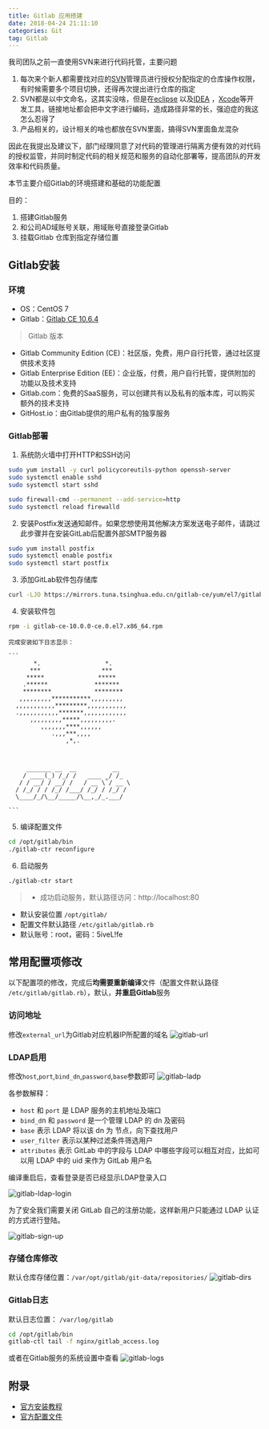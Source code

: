 ```yaml
---
title: Gitlab 应用搭建
date: 2018-04-24 21:11:10
categories: Git
tag: Gitlab
---
```


我司团队之前一直使用SVN来进行代码托管，主要问题
1. 每次来个新人都需要找对应的[SVN](https://tortoisesvn.net/index.zh.html)管理员进行授权分配指定的仓库操作权限，有时候需要多个项目切换，还得再次提出进行仓库的指定
2. SVN都是以中文命名，这其实没啥，但是在[eclipse](https://eclipse.org) 以及[IDEA](https://www.jetbrains.com/idea/?fromMenu) ，[Xcode](https://developer.apple.com/xcode)等开发工具，链接地址都会把中文字进行编码，造成路径非常的长，强迫症的我这怎么忍得了
3. 产品相关的，设计相关的啥也都放在SVN里面，搞得SVN里面鱼龙混杂

因此在我提出及建议下，部门经理同意了对代码的管理进行隔离方便有效的对代码的授权监管，并同时制定代码的相关规范和服务的自动化部署等，提高团队的开发效率和代码质量。

本节主要介绍Gitlab的环境搭建和基础的功能配置

目的：
1. 搭建Gitlab服务
2. 和公司AD域账号关联，用域账号直接登录Gitlab
3. 挂载Gitlab 仓库到指定存储位置

## Gitlab安装

### 环境
* OS：CentOS 7
* Gitlab：[Gitlab CE 10.6.4](https://mirrors.tuna.tsinghua.edu.cn/gitlab-ce/yum/el7/gitlab-ce-10.6.4-ce.0.el7.x86_64.rpm)

>Gitlab 版本
* Gitlab Community Edition (CE)：社区版，免费，用户自行托管，通过社区提供技术支持
* Gitlab Enterprise Edition (EE)：企业版，付费，用户自行托管，提供附加的功能以及技术支持
* Gitlab.com：免费的SaaS服务，可以创建共有以及私有的版本库，可以购买额外的技术支持
* GitHost.io：由Gitlab提供的用户私有的独享服务

### Gitlab部署
1. 系统防火墙中打开HTTP和SSH访问
```bash
sudo yum install -y curl policycoreutils-python openssh-server
sudo systemctl enable sshd
sudo systemctl start sshd

sudo firewall-cmd --permanent --add-service=http
sudo systemctl reload firewalld

```
2. 安装Postfix发送通知邮件。如果您想使用其他解决方案发送电子邮件，请跳过此步骤并在安装GitLab后配置外部SMTP服务器
```bash
sudo yum install postfix
sudo systemctl enable postfix
sudo systemctl start postfix

```
3. 添加GitLab软件包存储库
```bash
curl -LJO https://mirrors.tuna.tsinghua.edu.cn/gitlab-ce/yum/el7/gitlab-ce-10.0.0-ce.0.el7.x86_64.rpm
```
4. 安装软件包
```bash
rpm -i gitlab-ce-10.0.0-ce.0.el7.x86_64.rpm
```
    完成安装如下日志显示：

    ```
           *.                  *.
          ***                 ***
         *****               *****
        .******             *******
        ********            ********
       ,,,,,,,,,***********,,,,,,,,,
      ,,,,,,,,,,,*********,,,,,,,,,,,
      .,,,,,,,,,,,*******,,,,,,,,,,,,
          ,,,,,,,,,*****,,,,,,,,,.
             ,,,,,,,****,,,,,,
                .,,,***,,,,
                    ,*,.
    


         _______ __  __          __
        / ____(_) /_/ /   ____ _/ /_
       / / __/ / __/ /   / __ \`/ __ \
      / /_/ / / /_/ /___/ /_/ / /_/ /
      \____/_/\__/_____/\__,_/_.___/

    ```
5. 编译配置文件
```bash
cd /opt/gitlab/bin
./gitlab-ctr reconfigure
```
6. 启动服务
```bash
./gitlab-ctr start
```

>* 成功启动服务，默认路径访问：http://localhost:80
* 默认安装位置 `/opt/gitlab/`
* 配置文件默认路径 `/etc/gitlab/gitlab.rb`
* 默认账号：root，密码：5iveL!fe

## 常用配置项修改
以下配置项的修改，完成后**均需要重新编译**文件（配置文件默认路径 `/etc/gitlab/gitlab.rb`），默认，**并重启Gitlab**服务

### 访问地址
修改`external_url`为Gitlab对应机器IP所配置的域名
![gitlab-url](http://7xoc0z.com1.z0.glb.clouddn.com/gitpages-gitlab-url.png)

### LDAP启用
修改`host`,`port`,`bind_dn`,`password`,`base`参数即可
![gitlab-ladp](http://7xoc0z.com1.z0.glb.clouddn.com/gitpages-gitlab-ldap.png)

各参数解释：
* `host` 和 `port` 是 LDAP 服务的主机地址及端口
* `bind_d`n 和 `password` 是一个管理 LDAP 的 dn 及密码
* `base` 表示 LDAP 将以该 dn 为 节点，向下查找用户
* `user_filter` 表示以某种过滤条件筛选用户
* `attributes` 表示 GitLab 中的字段与 LDAP 中哪些字段可以相互对应，比如可以用 LDAP 中的 uid 来作为 GitLab 用户名

编译重启后，查看登录是否已经显示LDAP登录入口

![gitlab-ldap-login](http://7xoc0z.com1.z0.glb.clouddn.com/gitpages-gitlab-ldap-login.png)

为了安全我们需要关闭 GitLab 自己的注册功能，这样新用户只能通过 LDAP 认证的方式进行登陆。

![gitlab-sign-up](http://7xoc0z.com1.z0.glb.clouddn.com/gitpages-gitlab-sign-up.png)

### 存储仓库修改
默认仓库存储位置：`/var/opt/gitlab/git-data/repositories/`
![gitlab-dirs](http://7xoc0z.com1.z0.glb.clouddn.com/gitpages-gitlab-dirs.png)

### Gitlab日志
默认日志位置： `/var/log/gitlab`

```bash
cd /opt/gitlab/bin
gitlab-ctl tail -f nginx/gitlab_access.log
```
或者在Gitlab服务的系统设置中查看
![gitlab-logs](http://7xoc0z.com1.z0.glb.clouddn.com/gitpages-gitlab-logs.png)

## 附录
* [官方安装教程](https://about.gitlab.com/installation/)
* [官方配置文件](https://docs.gitlab.com.cn/omnibus/settings/README.html)